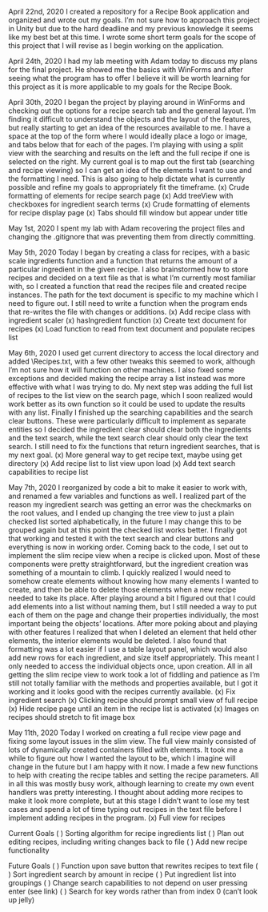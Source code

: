 April 22nd, 2020
I created a repository for a Recipe Book application and organized and wrote out my goals. I’m not sure how to approach this project in Unity but due to the hard deadline and my previous knowledge it seems like my best bet at this time. I wrote some short term goals for the scope of this project that I will revise as I begin working on the application.

April 24th, 2020
I had my lab meeting with Adam today to discuss my plans for the final project. He showed me the basics with WinForms and after seeing what the program has to offer I believe it will be worth learning for this project as it is more applicable to my goals for the Recipe Book.

April 30th, 2020
I began the project by playing around in WinForms and checking out the options for a recipe search tab and the general layout. I’m finding it difficult to understand the objects and the layout of the features, but really starting to get an idea of the resources available to me. I have a space at the top of the form where I would ideally place a logo or image, and tabs below that for each of the pages. I’m playing with using a split view with the searching and results on the left and the full recipe if one is selected on the right.
My current goal is to map out the first tab (searching and recipe viewing) so I can get an idea of the elements I want to use and the formatting I need. This is also going to help dictate what is currently possible and refine my goals to appropriately fit the timeframe.
	(x) Crude formatting of elements for recipe search page
	(x) Add treeView with checkboxes for ingredient search terms
	(x) Crude formatting of elements for recipe display page
	(x) Tabs should fill window but appear under title

May 1st, 2020
I spent my lab with Adam recovering the project files and changing the .gitignore that was preventing them from directly committing.

May 5th, 2020
Today I began by creating a class for recipes, with a basic scale ingredients function and a function that returns the amount of a particular ingredient in the given recipe. I also brainstormed how to store recipes and decided on a text file as that is what I’m currently most familiar with, so I created a function that read the recipes file and created recipe instances. The path for the text document is specific to my machine which I need to figure out. I still need to write a function when the program ends that re-writes the file with changes or additions.
	(x) Add recipe class with ingredient scaler
	(x) hasIngredient function
	(x) Create text document for recipes
	(x) Load function to read from text document and populate recipes list

May 6th, 2020
I used get current directory to access the local directory and added \Recipes.txt, with a few other tweaks this seemed to work, although I’m not sure how it will function on other machines. I also fixed some exceptions and decided making the recipe array a list instead was more effective with what I was trying to do. My next step was adding the full list of recipes to the list view on the search page, which I soon realized would work better as its own function so it could be used to update the results with any list. Finally I finished up the searching capabilities and the search clear buttons. These were particularly difficult to implement as separate entities so I decided the ingredient clear should clear both the ingredients and the text search, while the text search clear should only clear the text search. I still need to fix the functions that return ingredient searches, that is my next goal.
	(x) More general way to get recipe text, maybe using get directory
	(x) Add recipe list to list view upon load
	(x) Add text search capabilities to recipe list

May 7th, 2020
I reorganized by code a bit to make it easier to work with, and renamed a few variables and functions as well. I realized part of the reason my ingredient search was getting an error was the checkmarks on the root values, and I ended up changing the tree view to just a plain checked list sorted alphabetically, in the future I may change this to be grouped again but at this point the checked list works better. I finally got that working and tested it with the text search and clear buttons and everything is now in working order.
Coming back to the code, I set out to implement the slim recipe view when a recipe is clicked upon. Most of these components were pretty straightforward, but the ingredient creation was something of a mountain to climb. I quickly realized I would need to somehow create elements without knowing how many elements I wanted to create, and then be able to delete those elements when a new recipe needed to take its place. After playing around a bit I figured out that I could add elements into a list without naming them, but I still needed a way to put each of them on the page and change their properties individually, the most important being the objects’ locations. After more poking about and playing with other features I realized that when I deleted an element that held other elements, the interior elements would be deleted. I also found that formatting was a lot easier if I use a table layout panel, which would also add new rows for each ingredient, and size itself appropriately. This meant I only needed to access the individual objects once, upon creation. All in all getting the slim recipe view to work took a lot of fiddling and patience as I’m still not totally familiar with the methods and properties available, but I got it working and it looks good with the recipes currently available.
	(x) Fix ingredient search
	(x) Clicking recipe should prompt small view of full recipe
	(x) Hide recipe page until an item in the recipe list is activated
	(x) Images on recipes should stretch to fit image box

May 11th, 2020
Today I worked on creating a full recipe view page and fixing some layout issues in the slim view. The full view mainly consisted of lots of dynamically created containers filled with elements. It took me a while to figure out how I wanted the layout to be, which I imagine will change in the future but I am happy with it now. I made a few new functions to help with creating the recipe tables and setting the recipe parameters. All in all this was mostly busy work, although learning to create my own event handlers was pretty interesting. I thought about adding more recipes to make it look more complete, but at this stage I didn’t want to lose my test cases and spend a lot of time typing out recipes in the text file before I implement adding recipes in the program.
	(x) Full view for recipes

Current Goals
	(  ) Sorting algorithm for recipe ingredients list
	(  ) Plan out editing recipes, including writing changes back to file
	(  ) Add new recipe functionality

Future Goals
	(  ) Function upon save button that rewrites recipes to text file
	(  ) Sort ingredient search by amount in recipe
	(  ) Put ingredient list into groupings
	(  ) Change search capabilities to not depend on user pressing enter (see link)
	(  ) Search for key words rather than from index 0 (can’t look up jelly)
